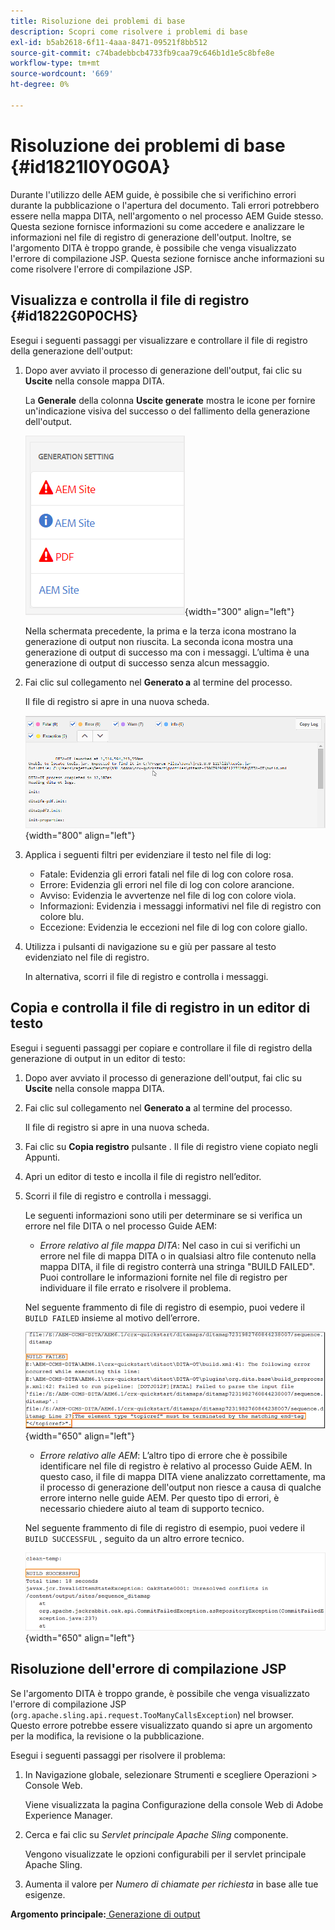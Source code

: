 ```yaml
---
title: Risoluzione dei problemi di base
description: Scopri come risolvere i problemi di base
exl-id: b5ab2618-6f11-4aaa-8471-09521f8bb512
source-git-commit: c74badebbcb4733fb9caa79c646b1d1e5c8bfe8e
workflow-type: tm+mt
source-wordcount: '669'
ht-degree: 0%

---
```


# Risoluzione dei problemi di base {#id1821I0Y0G0A}

Durante l&#39;utilizzo delle AEM guide, è possibile che si verifichino errori durante la pubblicazione o l&#39;apertura del documento. Tali errori potrebbero essere nella mappa DITA, nell&#39;argomento o nel processo AEM Guide stesso. Questa sezione fornisce informazioni su come accedere e analizzare le informazioni nel file di registro di generazione dell&#39;output. Inoltre, se l&#39;argomento DITA è troppo grande, è possibile che venga visualizzato l&#39;errore di compilazione JSP. Questa sezione fornisce anche informazioni su come risolvere l&#39;errore di compilazione JSP.

## Visualizza e controlla il file di registro {#id1822G0P0CHS}

Esegui i seguenti passaggi per visualizzare e controllare il file di registro della generazione dell&#39;output:

1. Dopo aver avviato il processo di generazione dell&#39;output, fai clic su **Uscite** nella console mappa DITA.

   La **Generale** della colonna **Uscite generate** mostra le icone per fornire un&#39;indicazione visiva del successo o del fallimento della generazione dell&#39;output.

   ![](images/output-general-settings.png){width="300" align="left"}

   Nella schermata precedente, la prima e la terza icona mostrano la generazione di output non riuscita. La seconda icona mostra una generazione di output di successo ma con i messaggi. L’ultima è una generazione di output di successo senza alcun messaggio.

1. Fai clic sul collegamento nel **Generato a** al termine del processo.

   Il file di registro si apre in una nuova scheda.

   ![](images/log-file.png){width="800" align="left"}

1. Applica i seguenti filtri per evidenziare il testo nel file di log:
   - Fatale: Evidenzia gli errori fatali nel file di log con colore rosa.
   - Errore: Evidenzia gli errori nel file di log con colore arancione.
   - Avviso: Evidenzia le avvertenze nel file di log con colore viola.
   - Informazioni: Evidenzia i messaggi informativi nel file di registro con colore blu.
   - Eccezione: Evidenzia le eccezioni nel file di log con colore giallo.
1. Utilizza i pulsanti di navigazione su e giù per passare al testo evidenziato nel file di registro.

   In alternativa, scorri il file di registro e controlla i messaggi.


## Copia e controlla il file di registro in un editor di testo

Esegui i seguenti passaggi per copiare e controllare il file di registro della generazione di output in un editor di testo:

1. Dopo aver avviato il processo di generazione dell&#39;output, fai clic su **Uscite** nella console mappa DITA.

1. Fai clic sul collegamento nel **Generato a** al termine del processo.

   Il file di registro si apre in una nuova scheda.

1. Fai clic su **Copia registro** pulsante . Il file di registro viene copiato negli Appunti.
1. Apri un editor di testo e incolla il file di registro nell’editor.

1. Scorri il file di registro e controlla i messaggi.

   Le seguenti informazioni sono utili per determinare se si verifica un errore nel file DITA o nel processo Guide AEM:

   - *Errore relativo al file mappa DITA*: Nel caso in cui si verifichi un errore nel file di mappa DITA o in qualsiasi altro file contenuto nella mappa DITA, il file di registro conterrà una stringa &quot;BUILD FAILED&quot;. Puoi controllare le informazioni fornite nel file di registro per individuare il file errato e risolvere il problema.

   Nel seguente frammento di file di registro di esempio, puoi vedere il `BUILD FAILED` insieme al motivo dell’errore.

   ![](images/dita-error-in-log-file.png){width="650" align="left"}

   - *Errore relativo alle AEM*: L’altro tipo di errore che è possibile identificare nel file di registro è relativo al processo Guide AEM. In questo caso, il file di mappa DITA viene analizzato correttamente, ma il processo di generazione dell&#39;output non riesce a causa di qualche errore interno nelle guide AEM. Per questo tipo di errori, è necessario chiedere aiuto al team di supporto tecnico.

   Nel seguente frammento di file di registro di esempio, puoi vedere il `BUILD SUCCESSFUL` , seguito da un altro errore tecnico.

   ![](images/process-error-in-log-file.png){width="650" align="left"}


## Risoluzione dell&#39;errore di compilazione JSP

Se l&#39;argomento DITA è troppo grande, è possibile che venga visualizzato l&#39;errore di compilazione JSP \(`org.apache.sling.api.request.TooManyCallsException`\) nel browser. Questo errore potrebbe essere visualizzato quando si apre un argomento per la modifica, la revisione o la pubblicazione.

Esegui i seguenti passaggi per risolvere il problema:

1. In Navigazione globale, selezionare Strumenti e scegliere Operazioni \> Console Web.

   Viene visualizzata la pagina Configurazione della console Web di Adobe Experience Manager.

1. Cerca e fai clic su *Servlet principale Apache Sling* componente.

   Vengono visualizzate le opzioni configurabili per il servlet principale Apache Sling.

1. Aumenta il valore per *Numero di chiamate per richiesta* in base alle tue esigenze.


**Argomento principale:**[ Generazione di output](generate-output.md)

